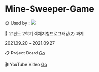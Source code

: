 # Mine-Sweeper-Game
🌞 Used by : <img src="https://img.shields.io/badge/c++-00599C?style=flat-square&logo=c%2B%2B&logoColor=white"/> 

📖 21년도 2학기 객체지향프로그래밍(2) 과제

2021.09.20 ~ 2021.09.27

📋 Project Board  [Go](https://github.com/Yeram522/OPP-Mine-Sweeper-Game/projects/1)

🎬 YouTube Video [Go]()


